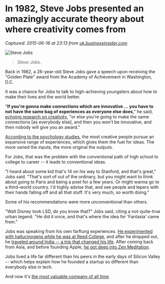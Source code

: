 # In 1982, Steve Jobs presented an amazingly accurate theory about where creativity comes from

_Captured: 2015-06-16 at 23:13 from [uk.businessinsider.com](http://uk.businessinsider.com/steve-jobs-theory-of-creativity-2015-2?r=US)_

![Steve Jobs](http://static3.uk.businessinsider.com/image/54e7646edd08950f148b4567-600-/steve-jobs-156.jpg)

> _Steve Jobs._

Back in 1982, a 26-year-old Steve Jobs gave a speech upon receiving the "Golden Plate" award from the Academy of Achievement in Washington, D.C.

It was a chance for Jobs to talk to high-achieving youngsters about how to make their lives and the world better.

"**If you're gonna make connections which are innovative ... you have to not have the same bag of experiences as everyone else does**," he said, [echoing research on creativity](http://www.businessinsider.com/the-personality-trait-that-drives-creative-achievement-2014-7), "or else you're going to make the same connections [as everybody else], and then you won't be innovative, and then nobody will give you an award."

[According to the psychology studies](http://www.businessinsider.com/the-personality-trait-that-drives-creative-achievement-2014-7), the most creative people pursue an expansive range of experiences, which gives them the fuel for ideas. The more varied the inputs, the more original the outputs.

For Jobs, that was the problem with the conventional path of high school to college to career -- it leads to conventional ideas.

"I heard about some kid that's 14 on his way to Stanford, and that's great," Jobs said. "That's sort of out of the ordinary, but you might want to think about going to Paris and being a poet for a few years. Or might wanna go to a third-world country. I'd highly advise that, and see people and lepers with their hands falling off and all that stuff. It's very much, so worth doing."

Some of his recommendations were more unconventional than others.

"Walt Disney took LSD, do you know that?" Jobs said, citing a not-quite-true urban legend. "He did it once, and that's where the idea for 'Fantasia' came from."

Jobs was speaking from his own farflung experiences. [He experimented with hallucinogens while he was at Reed College](http://www.businessinsider.com/steve-jobs-lsd-meditation-zen-quest-2015-1), and after he dropped out, he [traveled around India -- a trip that changed his life](http://www.businessinsider.com/steve-jobs-lsd-meditation-zen-quest-2015-1). After coming back from Asia, and before founding Apple, [he got deep into Zen Meditation](http://www.businessinsider.com/steve-jobs-zen-meditation-buddhism-2015-1).

Jobs lived a life far different than his peers in the early days of Silicon Valley -- which helps explain how he founded a startup so different than everybody else in tech.

And now it's [the most valuable company of all time](http://www.businessinsider.com/afp-apple-becomes-first-company-worth-over-700-bn-2015-2).
